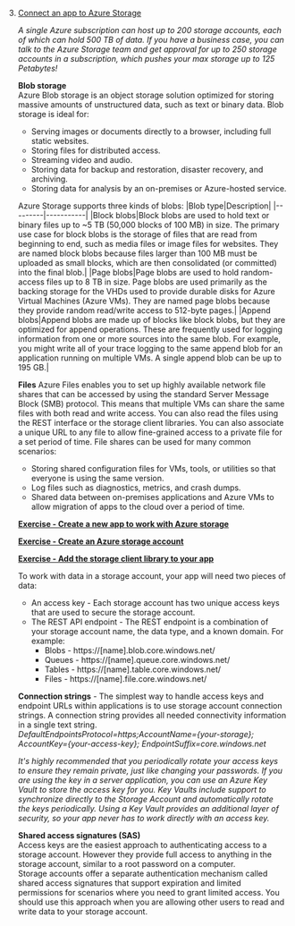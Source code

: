 3. [Connect an app to Azure Storage](https://docs.microsoft.com/en-us/learn/modules/connect-an-app-to-azure-storage/)
    
    *A single Azure subscription can host up to 200 storage accounts, each of which can hold 500 TB of data. If you have a business case, you can talk to the Azure Storage team and get approval for up to 250 storage accounts in a subscription, which pushes your max storage up to 125 Petabytes!*
    
    **Blob storage**<br/>
    Azure Blob storage is an object storage solution optimized for storing massive amounts of unstructured data, such as text or binary data. Blob storage is ideal for:
    - Serving images or documents directly to a browser, including full static websites.
    - Storing files for distributed access.
    - Streaming video and audio.
    - Storing data for backup and restoration, disaster recovery, and archiving.
    - Storing data for analysis by an on-premises or Azure-hosted service.<br/>
    
    Azure Storage supports three kinds of blobs:
    |Blob type|Description|
    |---------|-----------|
    |Block blobs|Block blobs are used to hold text or binary files up to ~5 TB (50,000 blocks of 100 MB) in size. The primary use case for block blobs is the storage of files that are read from beginning to end, such as media files or image files for websites. They are named block blobs because files larger than 100 MB must be uploaded as small blocks, which are then consolidated (or committed) into the final blob.|
    |Page blobs|Page blobs are used to hold random-access files up to 8 TB in size. Page blobs are used primarily as the backing storage for the VHDs used to provide durable disks for Azure Virtual Machines (Azure VMs). They are named page blobs because they provide random read/write access to 512-byte pages.|
    |Append blobs|Append blobs are made up of blocks like block blobs, but they are optimized for append operations. These are frequently used for logging information from one or more sources into the same blob. For example, you might write all of your trace logging to the same append blob for an application running on multiple VMs. A single append blob can be up to 195 GB.|
    
    **Files**
    Azure Files enables you to set up highly available network file shares that can be accessed by using the standard Server Message Block (SMB) protocol. This means that multiple VMs can share the same files with both read and write access. You can also read the files using the REST interface or the storage client libraries. You can also associate a unique URL to any file to allow fine-grained access to a private file for a set period of time. File shares can be used for many common scenarios:
    - Storing shared configuration files for VMs, tools, or utilities so that everyone is using the same version.
    - Log files such as diagnostics, metrics, and crash dumps.
    - Shared data between on-premises applications and Azure VMs to allow migration of apps to the cloud over a period of time.
    
    [**Exercise - Create a new app to work with Azure storage**](https://docs.microsoft.com/en-us/learn/modules/connect-an-app-to-azure-storage/3-exercise-create-your-app?pivots=csharp)
    
    [**Exercise - Create an Azure storage account**](https://docs.microsoft.com/en-us/learn/modules/connect-an-app-to-azure-storage/4-exercise-create-storage-account)
    
    [**Exercise - Add the storage client library to your app**](https://docs.microsoft.com/en-us/learn/modules/connect-an-app-to-azure-storage/6-exercise-add-the-azure-storage-lib?pivots=csharp)
    
    To work with data in a storage account, your app will need two pieces of data:
    - An access key - Each storage account has two unique access keys that are used to secure the storage account.
    - The REST API endpoint - The REST endpoint is a combination of your storage account name, the data type, and a known domain. For example:
        - Blobs - https://[name].blob.core.windows.net/
        - Queues - https://[name].queue.core.windows.net/
        - Tables - https://[name].table.core.windows.net/
        - Files - https://[name].file.core.windows.net/
    
    **Connection strings** - The simplest way to handle access keys and endpoint URLs within applications is to use storage account connection strings. A connection string provides all needed connectivity information in a single text string.<br/>
    *DefaultEndpointsProtocol=https;AccountName={your-storage}; AccountKey={your-access-key}; EndpointSuffix=core.windows.net*<br/>
    
    *It's highly recommended that you periodically rotate your access keys to ensure they remain private, just like changing your passwords. If you are using the key in a server application, you can use an Azure Key Vault to store the access key for you. Key Vaults include support to synchronize directly to the Storage Account and automatically rotate the keys periodically. Using a Key Vault provides an additional layer of security, so your app never has to work directly with an access key.*
    
    **Shared access signatures (SAS)**<br/>
    Access keys are the easiest approach to authenticating access to a storage account. However they provide full access to anything in the storage account, similar to a root password on a computer.<br/>
    Storage accounts offer a separate authentication mechanism called shared access signatures that support expiration and limited permissions for scenarios where you need to grant limited access. You should use this approach when you are allowing other users to read and write data to your storage account.

